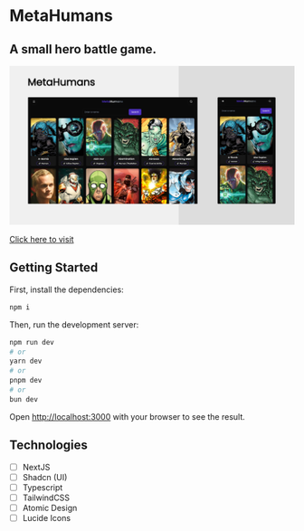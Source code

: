 # MetaHumans
## A small hero battle game.

![cover](.github/image.png?style=flat)

[Click here to visit](https://meta-humans.vercel.app)

## Getting Started

First, install the dependencies:

```bash
npm i
```

Then, run the development server:

```bash
npm run dev
# or
yarn dev
# or
pnpm dev
# or
bun dev
```

Open [http://localhost:3000](http://localhost:3000) with your browser to see the result.

## Technologies

-   [ ] NextJS
-   [ ] Shadcn (UI)
-   [ ] Typescript
-   [ ] TailwindCSS
-   [ ] Atomic Design
-   [ ] Lucide Icons

<br />
